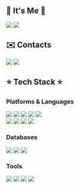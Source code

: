 
## 💛 It's Me 💛
<span>
<img src="https://img.shields.io/badge/GitHub-181717?style=flat-square&logo=GitHub&logoColor=white"/>
<img src="https://img.shields.io/badge/GitLab-FC6D26?style=flat-square&logo=GitLab&logoColor=white"/>
</span>
</br>

## ✉️ Contacts

<span>
<img src="https://img.shields.io/badge/CODECHEMI@GMAIL.COM-EA4335?style=flat-square&logo=Gmail&logoColor=white"/>
<img src="https://img.shields.io/badge/CANDYCAKE777@NAVER.COM-03C75A?style=flat-square&logo=Naver&logoColor=white"/>
</span>

## ⭐ Tech Stack ⭐

### Platforms & Languages
<span>
<img src="https://img.shields.io/badge/CSHARP-239120?style=flat-square&logo=CSharp&logoColor=white"/>
<img src="https://img.shields.io/badge/PYTHON-3776AB?style=flat-square&logo=Python&logoColor=white"/>
<img src="https://img.shields.io/badge/JAVASCRIPT-F7DF1E?style=flat-square&logo=JavaScript&logoColor=black"/>
<img src="https://img.shields.io/badge/TYPESCRIPT-3178C6?style=flat-square&logo=TypeScript&logoColor=white"/>
<img src="https://img.shields.io/badge/JAVA-007396?style=flat-square&logo=Java&logoColor=white"/>
</span>
</br>
<span>
<img src="https://img.shields.io/badge/.NET-512BD4?style=flat-square&logo=.NET&logoColor=white"/>
<img src="https://img.shields.io/badge/FLUTTER-02569B?style=flat-square&logo=Flutter&logoColor=white"/>
<img src="https://img.shields.io/badge/REACT-61DAFB?style=flat-square&logo=React&logoColor=black"/>
<img src="https://img.shields.io/badge/NODE.JS-339933?style=flat-square&logo=Node.js&logoColor=white"/>
</span>

### Databases
<span>
<img src="https://img.shields.io/badge/SQL SERVER-CC2927?style=flat-square&logo=Microsoft SQL Server&logoColor=white"/>
<img src="https://img.shields.io/badge/MY SQL-4479A1?style=flat-square&logo=MySQL&logoColor=white"/>
<img src="https://img.shields.io/badge/MARIA DB-003545?style=flat-square&logo=MariaDB&logoColor=white"/>
</span>

### Tools
<span>
<img src="https://img.shields.io/badge/Visual Studio-5C2D91?style=flat-square&logo=Visual Studio&logoColor=white"/>
<img src="https://img.shields.io/badge/Visual Studio Code-007ACC?style=flat-square&logo=Visual Studio Code&logoColor=white"/>
<img src="https://img.shields.io/badge/GitHub Actions-2088FF?style=flat-square&logo=GitHub Actions&logoColor=white"/>
<img src="https://img.shields.io/badge/Git-F05032?style=flat-square&logo=Git&logoColor=white"/>
</span>
